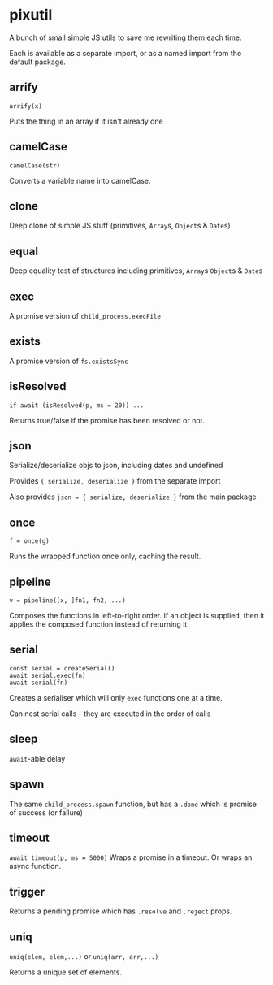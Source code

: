 # pixutil
A bunch of small simple JS utils to save me rewriting them each time.

Each is available as a separate import, or as a named import from the default package.

## arrify
`arrify(x)`

Puts the thing in an array if it isn't already one

## camelCase
`camelCase(str)`

Converts a variable name into camelCase.

## clone

Deep clone of simple JS stuff (primitives, `Array`s, `Object`s & `Date`s)

## equal

Deep equality test of structures including primitives, `Array`s `Object`s  & `Date`s

## exec

A promise version of `child_process.execFile`

## exists

A promise version of `fs.existsSync`

## isResolved
`if await (isResolved(p, ms = 20)) ...`

Returns true/false if the promise has been resolved or not.

## json

Serialize/deserialize objs to json, including dates and undefined

Provides `{ serialize, deserialize }` from the separate import

Also provides `json = { serialize, deserialize }` from the main package

## once
`f = once(g)`

Runs the wrapped function once only, caching the result.

## pipeline
`v = pipeline([x, ]fn1, fn2, ...)`

Composes the functions in left-to-right order.
If an object is supplied, then it applies the composed function instead of returning it.

## serial
```
const serial = createSerial()
await serial.exec(fn)
await serial(fn)
```

Creates a serialiser which will only `exec` functions one at a time.

Can nest serial calls - they are executed in the order of calls

## sleep

`await`-able delay

## spawn

The same `child_process.spawn` function, but has a `.done` which is promise of success (or failure)

## timeout
`await timeout(p, ms = 5000)`
Wraps a promise in a timeout. Or wraps an async function.

## trigger

Returns a pending promise which has `.resolve` and `.reject` props.

## uniq
`uniq(elem, elem,...)` or `uniq(arr, arr,...)`

Returns a unique set of elements.
